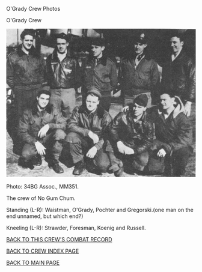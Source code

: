 
O'Grady Crew Photos






 




O'Grady Crew  
  

![](OGrady.jpg)  

Photo: 34BG Assoc., MM351.  

The crew of No Gum Chum.  

Standing (L-R): Waistman, O'Grady, Pochter and Gregorski.(one man on the end unnamed, but which end?)  

Kneeling (L-R): Strawder, Foresman, Koenig and Russell.  
  

[BACK TO THIS CREW'S COMBAT RECORD](crews/OGrady.md)  

[BACK TO CREW INDEX PAGE](000crews.md)  

[BACK TO MAIN PAGE](index.html)


